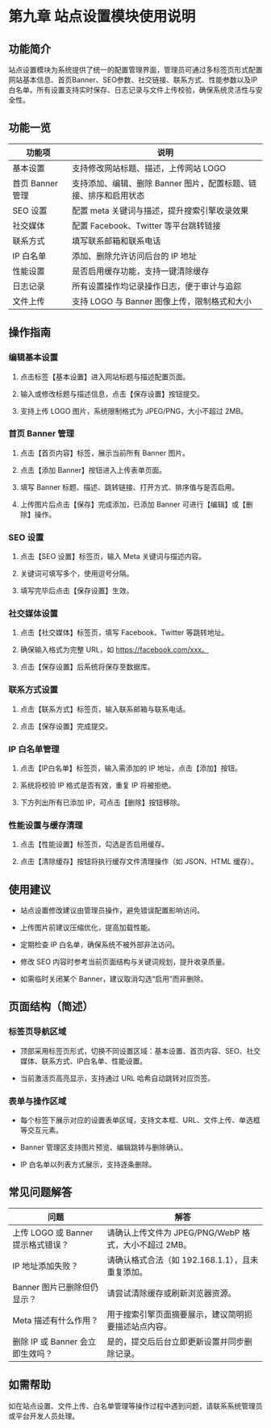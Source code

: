 # 第九章 站点设置模块使用说明
## 功能简介

站点设置模块为系统提供了统一的配置管理界面，管理员可通过多标签页形式配置网站基本信息、首页Banner、SEO参数、社交链接、联系方式、性能参数以及IP白名单。所有设置支持实时保存、日志记录与文件上传校验，确保系统灵活性与安全性。

## 功能一览

功能项 | 说明
--- | ---
基本设置 | 支持修改网站标题、描述，上传网站 LOGO
首页 Banner 管理 | 支持添加、编辑、删除 Banner 图片，配置标题、链接、排序和启用状态
SEO 设置 | 配置 meta 关键词与描述，提升搜索引擎收录效果
社交媒体 | 配置 Facebook、Twitter 等平台跳转链接
联系方式 | 填写联系邮箱和联系电话
IP 白名单 | 添加、删除允许访问后台的 IP 地址
性能设置 | 是否启用缓存功能，支持一键清除缓存
日志记录 | 所有设置操作均记录操作日志，便于审计与追踪
文件上传 | 支持 LOGO 与 Banner 图像上传，限制格式和大小

## 操作指南

### 编辑基本设置

1. 点击标签【基本设置】进入网站标题与描述配置页面。

1. 输入或修改标题与描述信息，点击【保存设置】按钮提交。

1. 支持上传 LOGO 图片，系统限制格式为 JPEG/PNG，大小不超过 2MB。

### 首页 Banner 管理

1. 点击【首页内容】标签，展示当前所有 Banner 图片。

1. 点击【添加 Banner】按钮进入上传表单页面。

1. 填写 Banner 标题、描述、跳转链接、打开方式、排序值与是否启用。

1. 上传图片后点击【保存】完成添加，已添加 Banner 可进行【编辑】或【删除】操作。

### SEO 设置

1. 点击【SEO 设置】标签页，输入 Meta 关键词与描述内容。

1. 关键词可填写多个，使用逗号分隔。

1. 填写完毕后点击【保存设置】生效。

### 社交媒体设置

1. 点击【社交媒体】标签页，填写 Facebook、Twitter 等跳转地址。

1. 确保输入格式为完整 URL，如 https://facebook.com/xxx。

1. 点击【保存设置】后系统将保存至数据库。

### 联系方式设置

1. 点击【联系方式】标签页，输入联系邮箱与联系电话。

1. 点击【保存设置】完成提交。

### IP 白名单管理

1. 点击【IP白名单】标签页，输入需添加的 IP 地址，点击【添加】按钮。

1. 系统将校验 IP 格式是否有效，重复 IP 将被拒绝。

1. 下方列出所有已添加 IP，可点击【删除】按钮移除。

### 性能设置与缓存清理

1. 点击【性能设置】标签页，勾选是否启用缓存。

1. 点击【清除缓存】按钮将执行缓存文件清理操作（如 JSON、HTML 缓存）。

## 使用建议

- 站点设置修改建议由管理员操作，避免错误配置影响访问。

- 上传图片前建议压缩优化，提高加载性能。

- 定期检查 IP 白名单，确保系统不被外部非法访问。

- 修改 SEO 内容时参考当前页面结构与关键词规划，提升收录质量。

- 如需临时关闭某个 Banner，建议取消勾选“启用”而非删除。

## 页面结构（简述）

### 标签页导航区域

- 顶部采用标签页形式，切换不同设置区域：基本设置、首页内容、SEO、社交媒体、联系方式、IP白名单、性能设置。

- 当前激活页高亮显示，支持通过 URL 哈希自动跳转对应页签。

### 表单与操作区域

- 每个标签下展示对应的设置表单区域，支持文本框、URL、文件上传、单选框等交互元素。

- Banner 管理区支持图片预览、编辑跳转与删除确认。

- IP 白名单以列表方式展示，支持逐条删除。

## 常见问题解答

问题 | 解答
--- | ---
上传 LOGO 或 Banner 提示格式错误？ | 请确认上传文件为 JPEG/PNG/WebP 格式，大小不超过 2MB。
IP 地址添加失败？ | 请确认格式合法（如 192.168.1.1），且未重复添加。
Banner 图片已删除但仍显示？ | 请尝试清除缓存或刷新浏览器资源。
Meta 描述有什么作用？ | 用于搜索引擎页面摘要展示，建议简明扼要描述站点内容。
删除 IP 或 Banner 会立即生效吗？ | 是的，提交后后台立即更新设置并同步删除记录。

## 如需帮助

如在站点设置、文件上传、白名单管理等操作过程中遇到问题，请联系系统管理员或平台开发人员处理。

